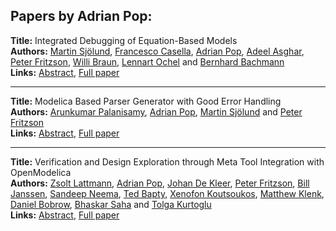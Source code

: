 <h2>Papers by Adrian Pop:</h2>
<p>
<b>Title:</b> Integrated Debugging of Equation-Based Models<br />
<b>Authors:</b> <a href="../authors/author_287.html">Martin Sjölund</a>, <a href="../authors/author_53.html">Francesco Casella</a>, <a href="../authors/author_246.html">Adrian Pop</a>, <a href="../authors/author_12.html">Adeel Asghar</a>, <a href="../authors/author_97.html">Peter Fritzson</a>, <a href="../authors/author_50.html">Willi Braun</a>, <a href="../authors/author_226.html">Lennart Ochel</a> and <a href="../authors/author_16.html">Bernhard Bachmann</a><br />
<b>Links:</b> <a href="../abstracts/abstract_21.pdf">Abstract</a>, <a href="../submissions/ECP14096195_SjolundCasellaPopAsgharFritzsonBraunOchelBachmann.pdf">Full paper</a>
</p>
<hr />
<p>
<b>Title:</b> Modelica Based Parser Generator with Good Error Handling<br />
<b>Authors:</b> <a href="../authors/author_236.html">Arunkumar Palanisamy</a>, <a href="../authors/author_246.html">Adrian Pop</a>, <a href="../authors/author_287.html">Martin Sjölund</a> and <a href="../authors/author_97.html">Peter Fritzson</a><br />
<b>Links:</b> <a href="../abstracts/abstract_61.pdf">Abstract</a>, <a href="../submissions/ECP14096567_PalanisamyPopSjolundFritzson.pdf">Full paper</a>
</p>
<hr />
<p>
<b>Title:</b> Verification and Design Exploration through Meta Tool Integration with OpenModelica<br />
<b>Authors:</b> <a href="../authors/author_188.html">Zsolt Lattmann</a>, <a href="../authors/author_246.html">Adrian Pop</a>, <a href="../authors/author_64.html">Johan De Kleer</a>, <a href="../authors/author_97.html">Peter Fritzson</a>, <a href="../authors/author_145.html">Bill Janssen</a>, <a href="../authors/author_220.html">Sandeep Neema</a>, <a href="../authors/author_20.html">Ted Bapty</a>, <a href="../authors/author_172.html">Xenofon Koutsoukos</a>, <a href="../authors/author_165.html">Matthew Klenk</a>, <a href="../authors/author_41.html">Daniel Bobrow</a>, <a href="../authors/author_265.html">Bhaskar Saha</a> and <a href="../authors/author_182.html">Tolga Kurtoglu</a><br />
<b>Links:</b> <a href="../abstracts/abstract_38.pdf">Abstract</a>, <a href="../submissions/ECP14096353_LattmannPopDekleerFritzsonJanssenNeemaBaptyKoutsoukosKlenkBobrowSahaKurtoglu.pdf">Full paper</a>
</p>
